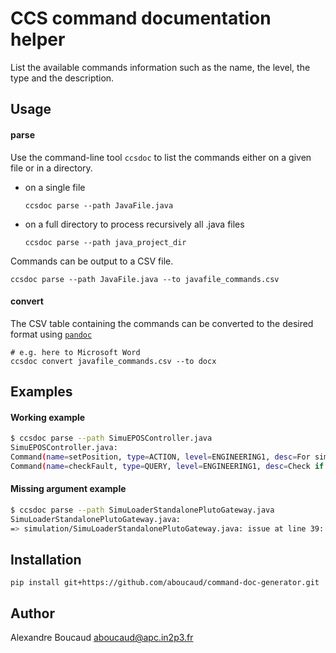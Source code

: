 CCS command documentation helper
================================

List the available commands information such as the name, the level, the type and the description.


Usage
-----

#### parse

Use the command-line tool `ccsdoc` to list the commands either on a given file or in a directory.

- on a single file
    ```
    ccsdoc parse --path JavaFile.java
    ```
- on a full directory to process recursively all .java files
    ```
    ccsdoc parse --path java_project_dir
    ```

Commands can be output to a CSV file.
```
ccsdoc parse --path JavaFile.java --to javafile_commands.csv
```

#### convert

The CSV table containing the commands can be converted to the desired format using [`pandoc`][pandoc]
```
# e.g. here to Microsoft Word
ccsdoc convert javafile_commands.csv --to docx
```

[pandoc]: https://pandoc.org/


Examples
--------

#### Working example

```bash
$ ccsdoc parse --path SimuEPOSController.java
SimuEPOSController.java:
Command(name=setPosition, type=ACTION, level=ENGINEERING1, desc=For simulator only : Update position with a position given as argument.)
Command(name=checkFault, type=QUERY, level=ENGINEERING1, desc=Check if the Controller is in fault.)
```

#### Missing argument example

```bash
$ ccsdoc parse --path SimuLoaderStandalonePlutoGateway.java
SimuLoaderStandalonePlutoGateway.java:
=> simulation/SimuLoaderStandalonePlutoGateway.java: issue at line 39: Missing command argument 'description'.
```

Installation
------------
```
pip install git+https://github.com/aboucaud/command-doc-generator.git
```

Author
------
Alexandre Boucaud <aboucaud@apc.in2p3.fr>
